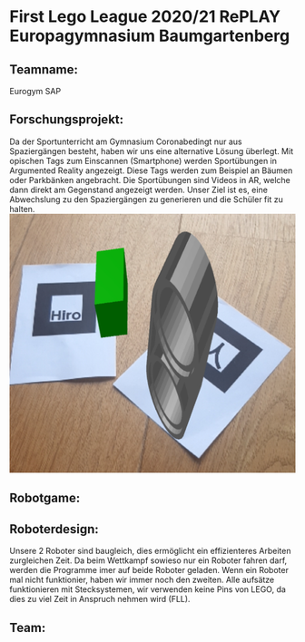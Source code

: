 # First Lego League 2020/21 RePLAY Europagymnasium Baumgartenberg
## Teamname:
Eurogym SAP
## Forschungsprojekt:
Da der Sportunterricht am Gymnasium Coronabedingt nur aus Spaziergängen besteht, haben wir uns eine alternative Lösung überlegt. Mit opischen Tags zum Einscannen (Smartphone) werden Sportübungen in Argumented Reality angezeigt. Diese Tags werden zum Beispiel an Bäumen oder Parkbänken angebracht. Die Sportübungen sind Videos in AR, welche dann direkt am Gegenstand angezeigt werden. Unser Ziel ist es, eine Abwechslung zu den Spaziergängen zu generieren und die Schüler fit zu halten.
![Tags](ar-beispiel.png)
## Robotgame:
## Roboterdesign:
Unsere 2 Roboter sind baugleich, dies ermöglicht ein effizienteres Arbeiten zurgleichen Zeit. Da beim Wettkampf sowieso nur ein Roboter fahren darf, werden die Programme imer auf beide Roboter geladen. Wenn ein Roboter mal nicht funktionier, haben wir immer noch den zweiten. 
Alle aufsätze funktionieren mit Stecksystemen, wir verwenden keine Pins von LEGO, da dies zu viel Zeit in Anspruch nehmen wird (FLL).
## Team:
